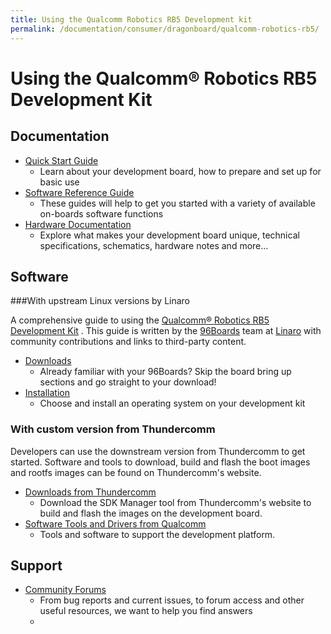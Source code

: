 ```yaml
---
title: Using the Qualcomm Robotics RB5 Development kit
permalink: /documentation/consumer/dragonboard/qualcomm-robotics-rb5/
---
```

# Using the Qualcomm® Robotics RB5 Development Kit 

## Documentation

- [Quick Start Guide](https://developer.qualcomm.com/qualcomm-robotics-rb5-kit/quick-start-guide)
   - Learn about your development board, how to prepare and set up for basic use
- [Software Reference Guide](https://developer.qualcomm.com/qualcomm-robotics-rb5-kit/software-reference-manual)
   - These guides will help to get you started with a variety of available on-boards software functions
- [Hardware Documentation](https://developer.qualcomm.com/qualcomm-robotics-rb5-kit/hardware-reference-guide)
   - Explore what makes your development board unique, technical specifications, schematics, hardware notes and more...

## Software

###With upstream Linux versions by Linaro

A comprehensive guide to using the [Qualcomm® Robotics RB5 Development Kit](https://www.qualcomm.com/products/qualcomm-robotics-rb5-platform) . This guide is written by the [96Boards](https://www.96boards.org) team at [Linaro](http://www.linaro.org) with community contributions and links to third-party content.


- [Downloads](downloads/)
   - Already familiar with your 96Boards? Skip the board bring up sections and go straight to your download!
- [Installation](installation/)
   - Choose and install an operating system on your development kit


### With custom version from Thundercomm

Developers can use the downstream version from Thundercomm to get started. Software and tools to download, build and flash the boot images and rootfs images can be found on Thundercomm's website.

- [Downloads from Thundercomm](https://www.thundercomm.com/app_en/product/1590131656070623)
   - Download the SDK Manager tool from Thundercomm's website to build and flash the images on the development board.
- [Software Tools and Drivers from Qualcomm](https://www.qualcomm.com/products/qualcomm-robotics-rb5-platform/software)
   - Tools and software to support the development platform.


## Support
- [Community Forums](https://developer.qualcomm.com/forums/hardware/robotics/qualcomm-robotics-rb5-kit)
   - From bug reports and current issues, to forum access and other useful resources, we want to help you find answers
   - 



